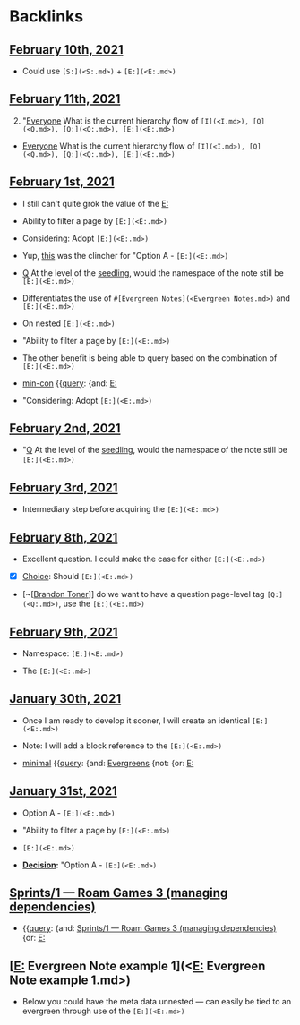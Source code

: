 
# Backlinks
## [February 10th, 2021](<February 10th, 2021.md>)
- Could use `[S:](<S:.md>)` + `[E:](<E:.md>)`

## [February 11th, 2021](<February 11th, 2021.md>)
2. "[Everyone](<Everyone.md>) What is the current hierarchy flow of `[I](<I.md>), [Q](<Q.md>), [Q:](<Q:.md>), [E:](<E:.md>)`

- [Everyone](<Everyone.md>) What is the current hierarchy flow of `[I](<I.md>), [Q](<Q.md>), [Q:](<Q:.md>), [E:](<E:.md>)`

## [February 1st, 2021](<February 1st, 2021.md>)
- I still can't quite grok the value of the [E:](<E:.md>)

- Ability to filter a page by `[E:](<E:.md>)`

- Considering: Adopt `[E:](<E:.md>)`

- Yup, [this](((QKH6Nx7jZ))) was the clincher for "Option A - `[E:](<E:.md>)`

- [Q](<Q.md>) At the level of the [seedling]([seedlings](<seedlings.md>)), would the namespace of the note still be `[E:](<E:.md>)`

- Differentiates the use of `#[Evergreen Notes](<Evergreen Notes.md>)` and `[E:](<E:.md>)`

- On nested `[E:](<E:.md>)`

- "Ability to filter a page by `[E:](<E:.md>)`

- The other benefit is being able to query based on the combination of `[E:](<E:.md>)`

- [min-con](<min-con.md>) {{[query](<query.md>): {and: [E:](<E:.md>)

- "Considering: Adopt `[E:](<E:.md>)`

## [February 2nd, 2021](<February 2nd, 2021.md>)
- "[Q](<Q.md>) At the level of the [seedling]([seedlings](<seedlings.md>)), would the namespace of the note still be `[E:](<E:.md>)`

## [February 3rd, 2021](<February 3rd, 2021.md>)
- Intermediary step before acquiring the `[E:](<E:.md>)`

## [February 8th, 2021](<February 8th, 2021.md>)
- Excellent question. I could make the case for either `[E:](<E:.md>)`

- [x] [Choice](<Choice.md>): Should `[E:](<E:.md>)`

- [~[[Brandon Toner](<~[[Brandon Toner.md>)]] do we want to have a question page-level tag `[Q:](<Q:.md>)`, use the `[E:](<E:.md>)`

## [February 9th, 2021](<February 9th, 2021.md>)
- Namespace: `[E:](<E:.md>)`

- The `[E:](<E:.md>)`

## [January 30th, 2021](<January 30th, 2021.md>)
- Once I am ready to develop it sooner, I will create an identical `[E:](<E:.md>)`

- Note: I will add a block reference to the `[E:](<E:.md>)`

- [minimal](<minimal.md>) {{[query](<query.md>): {and: [Evergreens](<Evergreens.md>) {not: {or: [E:](<E:.md>)

## [January 31st, 2021](<January 31st, 2021.md>)
- Option A - `[E:](<E:.md>)`

- "Ability to filter a page by `[E:](<E:.md>)`

- `[E:](<E:.md>)`

- **[Decision](<Decision.md>):** "Option A - `[E:](<E:.md>)`

## [Sprints/1 — Roam Games 3 (managing dependencies)](<Sprints/1 — Roam Games 3 (managing dependencies).md>)
- {{[query](<query.md>): {and: [Sprints/1 — Roam Games 3 (managing dependencies)](<Sprints/1 — Roam Games 3 (managing dependencies).md>) {or: [E:](<E:.md>)

## [[E:](<[E:.md>) Evergreen Note example 1](<[E:](<E:.md>) Evergreen Note example 1.md>)
- Below you could have the meta data unnested — can easily be tied to an evergreen through use of the `[E:](<E:.md>)`

